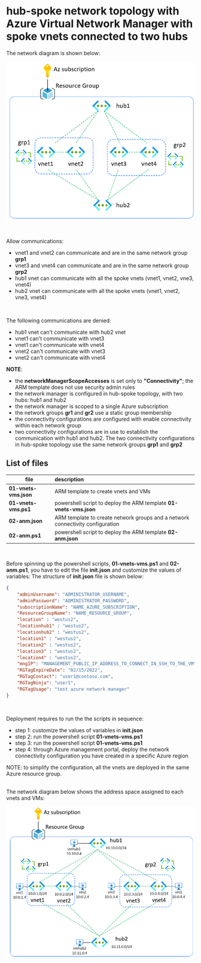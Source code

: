 <properties
pageTitle= 'hub-spoke network topology with Azure Virtual Network Manager with spoke vnets connected to two hubs '
description= "hub-spoke network topology with Azure Virtual Network Manager with spoke vnets connected to two hubs"
documentationcenter: na
services="Azure Virtual Network Manager"
documentationCenter="na"
authors="fabferri"
manager=""
editor=""/>

<tags
   ms.service="configuration-Example-Azure"
   ms.devlang="na"
   ms.topic="article"
   ms.tgt_pltfrm="azure"
   ms.workload="na"
   ms.date="30/08/2021"
   ms.author="fabferri" />

# hub-spoke network topology with Azure Virtual Network Manager with spoke vnets connected to two hubs
The network diagram is shown below:

[![1]][1]

<br>

Allow communications:
- vnet1 and vnet2 can communicate and are in the same network group **grp1**
- vnet3 and vnet4 can communicate and are in the same network group **grp2**
- hub1 vnet can communicate with all the spoke vnets (vnet1, vnet2, vne3, vnet4)
- hub2 vnet can communicate with all the spoke vnets (vnet1, vnet2, vne3, vnet4)
<br>

The following communications are denied:
- hub1 vnet can't communicate with hub2 vnet 
- vnet1 can't communicate with vnet3
- vnet1 can't communicate with vnet4
- vnet2 can't communicate with vnet3 
- vnet2 can't communicate with vnet4

**NOTE**: 
- the **networkManagerScopeAccesses** is set only to **"Connectivity"**; the ARM template does not use security admin rules
- the network manager is configured in hub-spoke topology, with two hubs: hub1 and hub2
- the network manager is scoped to a single Azure subscription
- the network groups **gr1** and **gr2** use a static group membership 
- the connectivity configurations are configured with enable connectivity within each network group
- two connectivity configurations are in use to establish the communication with hub1 and hub2. The two connectivity configurations in hub-spoke topology use the same network groups **grp1** and **grp2**

## <a name="List of files"></a> List of files 

| file                    | description                                                        |       
| ----------------------- |:------------------------------------------------------------------ |
| **01-vnets-vms.json**   | ARM template to create vnets and VMs                               |
| **01-vnets-vms.ps1**    | powershell script to deploy the ARM template **01-vnets-vms.json** |
| **02-anm.json**         | ARM template to create network groups and a network connectivity configuration |
| **02-anm.ps1**          | powershell script to deploy the ARM template **02-anm.json**       |

<br>

Before spinning up the powershell scripts, **01-vnets-vms.ps1** and **02-anm.ps1**, you have to edit the file **init.json** and customize the values of variables:
The structure of **init.json** file is shown below:
```json
{
    "adminUsername": "ADMINISTRATOR_USERNAME",
    "adminPassword": "ADMINISTRATOR_PASSWORD",
    "subscriptionName": "NAME_AZURE_SUBSCRIPTION",
    "ResourceGroupName": "NAME_RESOURCE_GROUP",
    "location" : "westus2",
    "locationhub1" : "westus2",
    "locationhub2" : "westus2",
    "location1" : "westus2",
    "location2" : "westus2",
    "location3" : "westus2",
    "location4" : "westus2",
    "mngIP": "MANAGEMENT_PUBLIC_IP_ADDRESS_TO_CONNECT_IN_SSH_TO_THE_VM",
    "RGTagExpireDate": "02/15/2022",
    "RGTagContact": "user1@contoso.com",
    "RGTagNinja": "user1",
    "RGTagUsage": "test azure network manager"
}
```
<br>

Deployment requires to run the the scripts in sequence:
- step 1: customize the values of variables in **init.json** 
- step 2: run the powershell script **01-vnets-vms.ps1** 
- step 3: run the powershell script **01-vnets-vms.ps1** 
- step 4: through Azure management portal, deploy the network connectivity configuration you have created in a specific Azure region 

NOTE: to simplify the configuration, all the vnets are deployed in the same Azure resource group.

<br>
The network diagram below shows the address space assigned to each vnets and VMs:

[![2]][2]

<br>


<!--Image References-->

[1]: ./media/network-diagram1.png "network diagram"
[2]: ./media/network-diagram2.png "network diagram"

<!--Link References-->

